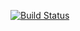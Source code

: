 [![Build Status](https://travis-ci.org/bpaw/Travis-CI-sampling.svg?branch=master)](https://travis-ci.org/bpaw/Travis-CI-sampling)

